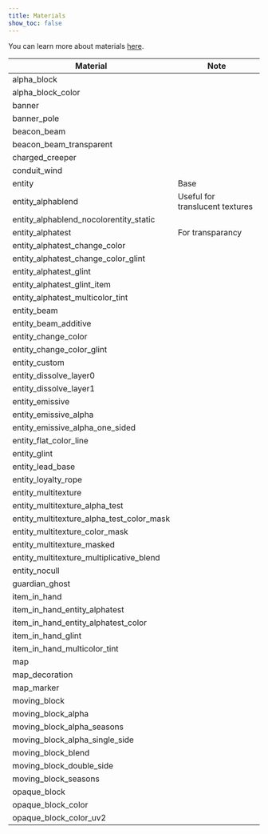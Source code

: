 ```yaml
---
title: Materials
show_toc: false
---
```


You can learn more about materials [here](/visuals/materials).

| Material                                  | Note                            |
| ----------------------------------------- | ------------------------------- |
| alpha_block                               |                                 |
| alpha_block_color                         |                                 |
| banner                                    |                                 |
| banner_pole                               |                                 |
| beacon_beam                               |                                 |
| beacon_beam_transparent                   |                                 |
| charged_creeper                           |                                 |
| conduit_wind                              |                                 |
| entity                                    | Base                            |
| entity_alphablend                         | Useful for translucent textures |
| entity_alphablend_nocolorentity_static    |                                 |
| entity_alphatest                          | For transparancy                |
| entity_alphatest_change_color             |                                 |
| entity_alphatest_change_color_glint       |                                 |
| entity_alphatest_glint                    |                                 |
| entity_alphatest_glint_item               |                                 |
| entity_alphatest_multicolor_tint          |                                 |
| entity_beam                               |                                 |
| entity_beam_additive                      |                                 |
| entity_change_color                       |                                 |
| entity_change_color_glint                 |                                 |
| entity_custom                             |                                 |
| entity_dissolve_layer0                    |                                 |
| entity_dissolve_layer1                    |                                 |
| entity_emissive                           |                                 |
| entity_emissive_alpha                     |                                 |
| entity_emissive_alpha_one_sided           |                                 |
| entity_flat_color_line                    |                                 |
| entity_glint                              |                                 |
| entity_lead_base                          |                                 |
| entity_loyalty_rope                       |                                 |
| entity_multitexture                       |                                 |
| entity_multitexture_alpha_test            |                                 |
| entity_multitexture_alpha_test_color_mask |                                 |
| entity_multitexture_color_mask            |                                 |
| entity_multitexture_masked                |                                 |
| entity_multitexture_multiplicative_blend  |                                 |
| entity_nocull                             |                                 |
| guardian_ghost                            |                                 |
| item_in_hand                              |                                 |
| item_in_hand_entity_alphatest             |                                 |
| item_in_hand_entity_alphatest_color       |                                 |
| item_in_hand_glint                        |                                 |
| item_in_hand_multicolor_tint              |                                 |
| map                                       |                                 |
| map_decoration                            |                                 |
| map_marker                                |                                 |
| moving_block                              |                                 |
| moving_block_alpha                        |                                 |
| moving_block_alpha_seasons                |                                 |
| moving_block_alpha_single_side            |                                 |
| moving_block_blend                        |                                 |
| moving_block_double_side                  |                                 |
| moving_block_seasons                      |                                 |
| opaque_block                              |                                 |
| opaque_block_color                        |                                 |
| opaque_block_color_uv2                    |                                 |
